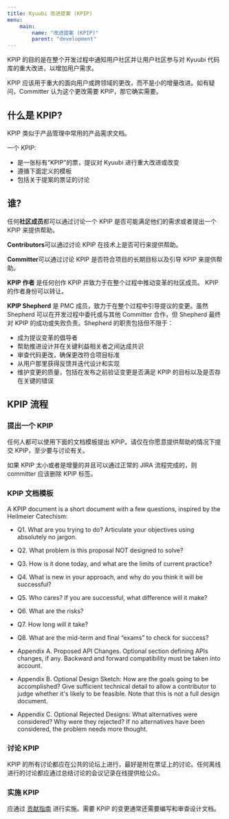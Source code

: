 ```yaml
---
title: Kyuubi 改进提案 (KPIP)
menu:
    main:
        name: "改进提案 (KPIP)"
        parent: "development"
---
```

<!---
  Licensed under the Apache License, Version 2.0 (the "License");
  you may not use this file except in compliance with the License.
  You may obtain a copy of the License at

   http://www.apache.org/licenses/LICENSE-2.0

  Unless required by applicable law or agreed to in writing, software
  distributed under the License is distributed on an "AS IS" BASIS,
  WITHOUT WARRANTIES OR CONDITIONS OF ANY KIND, either express or implied.
  See the License for the specific language governing permissions and
  limitations under the License. See accompanying LICENSE file.
-->

KPIP 的目的是在整个开发过程中通知用户社区并让用户社区参与对 Kyuubi 代码库的重大改进，以增加用户需求。

KPIP 应该用于重大的面向用户或跨领域的更改，而不是小的增量改进。如有疑问，Committer 认为这个更改需要 KPIP，那它确实需要。

## 什么是 KPIP?

KPIP 类似于产品管理中常用的产品需求文档。

一个 KPIP:

- 是一张标有“KPIP”的票，提议对 Kyuubi 进行重大改进或改变
- 遵循下面定义的模板
- 包括关于提案的票证的讨论

## 谁?

任何**社区成员**都可以通过讨论一个 KPIP 是否可能满足他们的需求或者提出一个 KPIP 来提供帮助。

**Contributors**可以通过讨论 KPIP 在技术上是否可行来提供帮助。

**Committer**可以通过讨论 KPIP 是否符合项目的长期目标以及引导 KPIP 来提供帮助。

**KPIP 作者** 是任何创作 KPIP 并致力于在整个过程中推动变革的社区成员。 KPIP 的作者身份可以转让。

**KPIP Shepherd** 是 PMC 成员，致力于在整个过程中引导提议的变更。虽然 Shepherd 可以在开发过程中委托或与其他 Committer 合作，但 Shepherd 最终对 KPIP 的成功或失败负责。Shepherd 的职责包括但不限于：

- 成为提议变革的倡导者
- 帮助推进设计并在关键利益相关者之间达成共识
- 审查代码更改，确保更改符合项目标准
- 从用户那里获得反馈并迭代设计和实现
- 维护变更的质量，包括在发布之前验证变更是否满足 KPIP 的目标以及是否存在关键的错误

## KPIP 流程
### 提出一个 KPIP

任何人都可以使用下面的文档模板提出 KPIP。请仅在你愿意提供帮助的情况下提交 KPIP，至少要与讨论有关。

如果 KPIP 太小或者是增量的并且可以通过正常的 JIRA 流程完成的，则 committer 应该删除 KPIP 标签。

### KPIP 文档模板

A KPIP document is a short document with a few questions, inspired by the Heilmeier Catechism:

- Q1. What are you trying to do? Articulate your objectives using absolutely no jargon.

- Q2. What problem is this proposal NOT designed to solve?

- Q3. How is it done today, and what are the limits of current practice?

- Q4. What is new in your approach, and why do you think it will be successful?

- Q5. Who cares? If you are successful, what difference will it make?

- Q6. What are the risks?

- Q7. How long will it take?

- Q8. What are the mid-term and final “exams” to check for success?

- Appendix A. Proposed API Changes. Optional section defining APIs changes, if any. Backward and forward compatibility must be taken into account.

- Appendix B. Optional Design Sketch: How are the goals going to be accomplished? Give sufficient technical detail to allow a contributor to judge whether it's likely to be feasible. Note that this is not a full design document.

- Appendix C. Optional Rejected Designs: What alternatives were considered? Why were they rejected? If no alternatives have been considered, the problem needs more thought.

### 讨论 KPIP

KPIP 的所有讨论都应在公共的论坛上进行，最好是附在票证上的讨论。任何离线进行的讨论都应通过总结讨论的会议记录在线提供给公众。

### 实施 KPIP

应通过 [贡献指南](/zh/issue_tracking.html) 进行实施。需要 KPIP 的变更通常还需要编写和审查设计文档。
